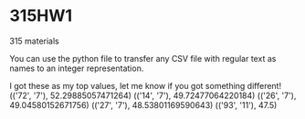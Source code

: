 # 315HW1
315 materials

You can use the python file to transfer any CSV file with regular text as names to an integer representation.


I got these as my top values, let me know if you got something different!
(('72', '7'), 52.29885057471264)
(('14', '7'), 49.72477064220184)
(('26', '7'), 49.04580152671756)
(('27', '7'), 48.53801169590643)
(('93', '11'), 47.5)